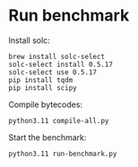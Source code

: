 # Run benchmark

Install solc:
```
brew install solc-select
solc-select install 0.5.17
solc-select use 0.5.17
pip install tqdm
pip install scipy
```

Compile bytecodes:
```
python3.11 compile-all.py
```

Start the benchmark:
```
python3.11 run-benchmark.py
```